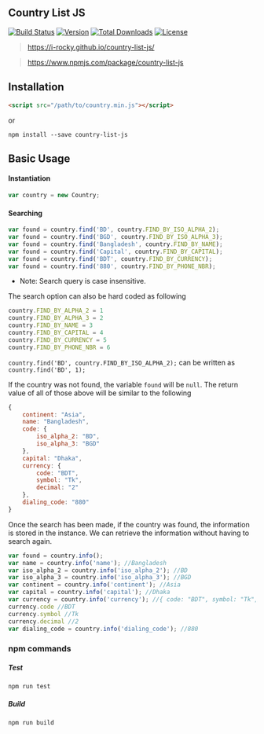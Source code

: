 ## Country List JS

[![Build Status](https://travis-ci.org/i-rocky/country-list-js.svg?branch=master)](https://travis-ci.org/i-rocky/country-list-js) [![Version](https://img.shields.io/npm/v/country-list-js.svg)](https://www.npmjs.com/package/country-list-js)
[![Total Downloads](https://img.shields.io/npm/dt/country-list-js.svg)](https://www.npmjs.com/package/country-list-js)
[![License](https://img.shields.io/github/license/i-rocky/country-list-js.svg)](https://github.com/i-rocky/country-list-js/blob/master/LICENSE)

> https://i-rocky.github.io/country-list-js/

> https://www.npmjs.com/package/country-list-js

## Installation

```html
<script src="/path/to/country.min.js"></script>
```

or

```
npm install --save country-list-js
```
## Basic Usage
#### Instantiation

```javascript 
var country = new Country; 
```

#### Searching

```javascript
var found = country.find('BD', country.FIND_BY_ISO_ALPHA_2);
var found = country.find('BGD', country.FIND_BY_ISO_ALPHA_3);
var found = country.find('Bangladesh', country.FIND_BY_NAME);
var found = country.find('Capital', country.FIND_BY_CAPITAL);
var found = country.find('BDT', country.FIND_BY_CURRENCY);
var found = country.find('880', country.FIND_BY_PHONE_NBR);
```

* Note: Search query is case insensitive.

The search option can also be hard coded as following

```javascript
country.FIND_BY_ALPHA_2 = 1
country.FIND_BY_ALPHA_3 = 2
country.FIND_BY_NAME = 3
country.FIND_BY_CAPITAL = 4
country.FIND_BY_CURRENCY = 5
country.FIND_BY_PHONE_NBR = 6
```

```country.find('BD', country.FIND_BY_ISO_ALPHA_2);``` can be written as ```country.find('BD', 1);```

If the country was not found, the variable ```found``` will be ```null```.
The return value of all of those above will be similar to the following

```javascript
{
    continent: "Asia",
    name: "Bangladesh",
    code: {
        iso_alpha_2: "BD",
        iso_alpha_3: "BGD"
    },
    capital: "Dhaka",
    currency: {
        code: "BDT",
        symbol: "Tk",
        decimal: "2"
    },
    dialing_code: "880"
}
```

Once the search has been made, if the country was found, the information is stored in the instance. We can retrieve the information without having to search again.

```javascript
var found = country.info();
var name = country.info('name'); //Bangladesh
var iso_alpha_2 = country.info('iso_alpha_2'); //BD
var iso_alpha_3 = country.info('iso_alpha_3'); //BGD
var continent = country.info('continent'); //Asia
var capital = country.info('capital'); //Dhaka
var currency = country.info('currency'); //{ code: "BDT", symbol: "Tk", decimal: "2"}
currency.code //BDT
currency.symbol //Tk
currency.decimal //2
var dialing_code = country.info('dialing_code'); //880
```

### npm commands

##### Test
```
npm run test
```

##### Build
```
npm run build
```